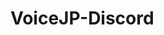 # VoiceJP-Discord

<!-- https://discord.com/api/oauth2/authorize?client_id=744238280928919704&permissions=142274317376&scope=bot+applications.commands -->